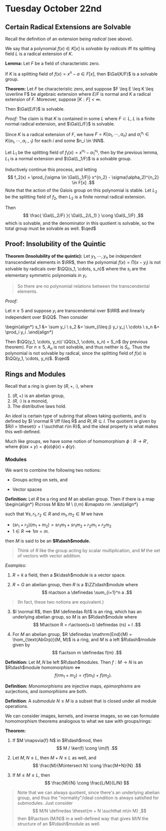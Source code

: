# Tuesday October 22nd

## Certain Radical Extensions are Solvable

Recall the definition of an extension being *radical* (see above).

We say that a polynomial $f(x) \in K[x]$ is *solvable by radicals* iff its splitting field $L$ is a radical extension of $K$.

**Lemma:**
Let $F$ be a field of characteristic zero.

If $K$ is a splitting field of $f(x) = x^n - a \in F[x]$, then $\Gal(K/F)$ is a solvable group.

**Theorem:**
Let $F$ be characteristic zero, and suppose $F \leq E \leq K \leq \overline F$ be algebraic extension where $E/F$ is normal
and $K$ a radical extension of $F$. 
Moreover, suppose $[K:F] < \infty$.

Then $\Gal(E/F)$ is solvable.

*Proof:*
The claim is that $K$ is contained in some $L$ where $F \subset L$, $L$ is a finite normal radical extension, and $\Gal{L/F}$ is solvable.

Since $K$ is a radical extension of $F$, we have $F = K(\alpha_1, \cdots, \alpha_n)$ and $\alpha_i^{n_i} \in K(\alpha_1, \cdots, \alpha_{i-1})$ for each $i$ and some $n_i \in \NN$.

Let $L_1$ be the splitting field of $f_1(x) = x^{n_1} - \alpha_1^{n_1}$, then by the previous lemma, $L_1$ is a normal 
extension and $\Gal(L_1/F)$ is a solvable group.

Inductively continue this process, and letting 
$$
f_2(x) = \prod_{\sigma \in \Gal(L_1/F)} x^{n_2} - \sigma(\alpha_2)^{n_2} \in F[x]
.$$
Note that the action of the Galois group on this polynomial is stable.
Let $L_2$ be the splitting field of $f_2$, then $L_2$ is a finite normal radical extension.

Then 
$$
\frac{ \Gal(L_2/F) }{ \Gal(L_2/L_1) } \cong \Gal(L_1/F)
,$$ 
which is solvable, and the denominator in this quotient is solvable, so the total group must be solvable as well. $\qed$

## Proof: Insolubility of the Quintic

**Theorem (Insolubility of the quintic):**
Let $y_1, \cdots, y_n$ be independent transcendental elements in $\RR$, then the polynomial $f(x) = \prod (x-y_i)$ is not solvable by radicals over $\QQ(s_1, \cdots, s_n)$
where the $s_i$ are the elementary symmetric polynomials in $y_i$.

> So there are no polynomial relations between the transcendental elements.

*Proof:*

Let $n\geq 5$ and suppose $y_i$ are transcendental over $\RR$ and linearly independent over $\QQ$.
Then consider

\begin{align*}
s_1 &= \sum y_i \\
s_2 &= \sum_{i\leq j} y_i y_j \\
\cdots \\
s_n &= \prod_i y_i
.\end{align*}


Then $\QQ(y_1, \cdots, y_n)/ \QQ(s_1, \cdots, s_n) = S_n$ (by previous theorem).
For $n\geq 5$, $A_n$ is not solvable, and thus neither is $S_n$.
Thus the polynomial is not solvable by radical, since the splitting field of $f(x)$ is $\QQ(y_1, \cdots, y_n)$. $\qed$

## Rings and Modules

Recall that a ring is given by $(R, +, \cdot)$, where

1. $(R, +)$ is an abelian group,
2. $(R, \cdot)$ is a monoid,
3. The distributive laws hold.

An *ideal* is certain type of subring that allows taking quotients, and is defined by $I \normal R \iff I\leq R$ and $RI, IR \subseteq I$.
The quotient is given by $R/I = \theset{r + I \suchthat r\in R}$, and the ideal property is what makes this well-defined.

Much like groups, we have some notion of homomorphism $\phi: R\to R'$, where $\phi(ax+y) = \phi(a)\phi(x) + \phi(y)$.

### Modules

We want to combine the following two notions:

- Groups acting on sets, and

- Vector spaces

**Definition:**
Let $R$ be a ring and $M$ an abelian group. Then if there is a map 
\begin{align*}
R\cross M &\to M \\
(r,m) &\mapsto rm
.\end{align*}

such that $\forall s,r_1,r_2 \in R$ and $m_1,m_2 \in M$ we have

- $(sr_1 + r_2)(m_1 + m_2) = sr_1m_1 + sr_1m_2 + r_2m_1 + r_2 m_2$
- $1\in R \implies 1m = m$.

then $M$ is said to be an **$R\dash$module.**

> Think of $R$ like the group acting by scalar multiplication, and $M$ the set of vectors with vector addition.

*Examples:*

1. $R = k$ a field, then a $k\dash$module is a vector space.

2. $R = G$ an abelian group, then $R$ is a $\ZZ\dash$module where 
$$
n\actson a \definedas \sum_{i=1}^n a
.$$
  
  > (In fact, these two notions are equivalent.)

3. $I \normal R$, then $M \definedas R/I$ is an ring, which has an underlying abelian group, so $M$ is an $R\dash$module where 
$$
M\actson R = r\actson(s+I) \definedas (rs) + I
.$$

4. For $M$ an abelian group, $R \definedas \mathrm{End}(M) = \hom_{\text{AbGrp}}(M, M)$ is a ring, and $M$ is a left $R\dash$module given by 
$$
f\actson m \definedas f(m)
.$$

**Definition:**
Let $M, N$ be left $R\dash$modules. Then $f: M \to N$ is an $R\dash$module homomorphism $\iff$ 
$$
f(rm_1 + m_2) = rf(m_1) + f(m_2)
.$$

**Definition:**
*Monomorphisms* are injective maps, *epimorphisms* are surjections, and *isomorphisms* are both.

**Definition**:
A *submodule* $N\leq M$ is a subset that is closed under all module operations.

We can consider images, kernels, and inverse images, so we can formulate homomorphism theorems analogous to what we saw with groups/rings:

**Theorem:**

1. If $M \mapsvia{f} N$ in $R\dash$mod, then 
$$
M / \ker(f) \cong \im(f)
.$$

2. Let $M, N \leq L$, then $M+N \leq L$ as well, and 
$$
\frac{M}{M\intersect N} \cong \frac{M+N}{N}
.$$

3. If $M\leq M\leq L$, then 
$$
\frac{M}{N} \cong \frac{L/M}{L/N}
$$

> Note that we can always quotient, since there's an underlying abelian group, and thus the "normality"/ideal condition is always satisfied for submodules. 
Just consider 
$$
M/N  \definedas \theset{m + N \suchthat m\in M}
,$$ 
then $R\actson (M/N)$ in a well-defined way that gives $M/N$ the structure of an $R\dash$module as well. 
